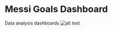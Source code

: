 # Messi Goals Dashboard
Data analysis dashboards
![alt text](https://github.com/MoathX32/Messis-Goals-Dashboard/blob/main/Messi_pages-to-jpg-0001.jpg?raw=true)
